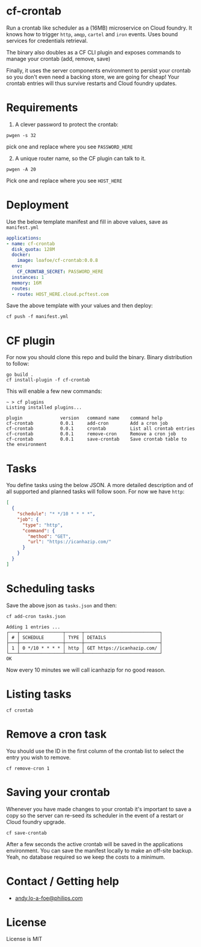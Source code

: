 # cf-crontab
Run a crontab like scheduler as a (16MB) microservice on Cloud foundry. It knows how to trigger `http`, `amqp`, `cartel` and `iron` events.
Uses bound services for credentials retrieval. 

The binary also doubles as a CF CLI plugin and exposes commands to manage your crontab (add, remove, save)

Finally, it uses the server components environment to persist your crontab so you don't even need a backing store, we are going for cheap! Your crontab entries will thus survive restarts and Cloud foundry updates.

# Requirements
1. A clever password to protect the crontab:

```shell script
pwgen -s 32
```
pick one and replace where you see `PASSWORD_HERE`

2. A unique router name, so the CF plugin can talk to it.
```shell script
pwgen -A 20
```

Pick one and replace where you see `HOST_HERE`

# Deployment
Use the below template manifest and fill in above values, save as `manifest.yml`

```yaml
applications:
- name: cf-crontab
  disk_quota: 128M
  docker:
    image: loafoe/cf-crontab:0.0.8
  env:
    CF_CRONTAB_SECRET: PASSWORD_HERE
  instances: 1
  memory: 16M
  routes:
  - route: HOST_HERE.cloud.pcftest.com
```

Save the above template with your values and then deploy:

```shell script
cf push -f manifest.yml
```
# CF plugin
For now you should clone this repo and build the binary. Binary distribution to follow:

```shell
go build .
cf install-plugin -f cf-crontab
```

This will enable a few new commands:

```
~ > cf plugins
Listing installed plugins...

plugin              version   command name    command help
cf-crontab          0.0.1     add-cron        Add a cron job
cf-crontab          0.0.1     crontab         List all crontab entries
cf-crontab          0.0.1     remove-cron     Remove a cron job
cf-crontab          0.0.1     save-crontab    Save crontab table to the environment
```

# Tasks
You define tasks using the below JSON. A more detailed description and of all supported and planned tasks will follow soon. For now we have `http`:

```json
[
  {
    "schedule": "* */10 * * * *",
    "job": {
      "type": "http",
      "command": {
        "method": "GET",
        "url": "https://icanhazip.com/"
      }
    }
  }
]
```

# Scheduling tasks
Save the above json as `tasks.json` and then:

```
cf add-cron tasks.json
```

```
Adding 1 entries ...
┌───┬────────────────┬──────┬────────────────────────────┐
│ # │ SCHEDULE       │ TYPE │ DETAILS                    │
├───┼────────────────┼──────┼────────────────────────────┤
│ 1 │ 0 */10 * * * * │ http │ GET https://icanhazip.com/ │
└───┴────────────────┴──────┴────────────────────────────┘
OK
```

Now every 10 minutes we will call icanhazip for no good reason.

# Listing tasks

```
cf crontab
```

# Remove a cron task
You should use the ID in the first column of the crontab list to select the entry you wish to remove.
```
cf remove-cron 1
```

# Saving your crontab
Whenever you have made changes to your crontab it's important to save a copy so the server can re-seed its scheduler in the event of a restart or Cloud foundry upgrade.

```
cf save-crontab
```

After a few seconds the active crontab will be saved in the applications environment. You can save the manifest locally to make an off-site backup. Yeah, no database required so we keep the costs to a minimum.

# Contact / Getting help

- andy.lo-a-foe@philips.com

# License
License is MIT
